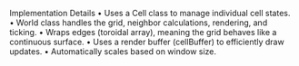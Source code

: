 Implementation Details
	•	Uses a Cell class to manage individual cell states.
	•	World class handles the grid, neighbor calculations, rendering, and ticking.
	•	Wraps edges (toroidal array), meaning the grid behaves like a continuous surface.
	•	Uses a render buffer (cellBuffer) to efficiently draw updates.
	•	Automatically scales based on window size.
